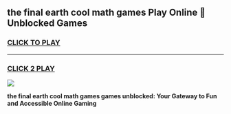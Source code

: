 
## the final earth cool math games Play Online 👋 Unblocked Games
<h3>
<a href="https://news.freeplayer.one?title=the_final_earth_cool_math_games&ref=17CMG">CLICK TO PLAY</a></h3>
<hr>

<h3>
<a href="https://news.freeplayer.one?title=the_final_earth_cool_math_games&ref=17CMG">CLICK 2 PLAY</a>
  
</h3>

<a href="https://news.freeplayer.one?title=the_final_earth_cool_math_games&ref=17CMG/"><img src="https://clearcache.store/games.png"></a>


**the final earth cool math games games unblocked: Your Gateway to Fun and Accessible Online Gaming**
